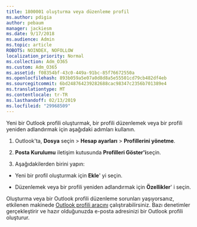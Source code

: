 ```yaml
---
title: 1800001 oluşturma veya düzenleme profil
ms.author: pdigia
author: pebaum
manager: jackiesm
ms.date: 9/17/2018
ms.audience: Admin
ms.topic: article
ROBOTS: NOINDEX, NOFOLLOW
localization_priority: Normal
ms.collection: Adm_O365
ms.custom: Adm_O365
ms.assetid: f08354bf-43c0-449a-91bc-85f76672550a
ms.openlocfilehash: 893b059a5e07a0d8d8a5e55501cd79cb482df4eb
ms.sourcegitcommit: 6bd248764239282688cac98347c2356b701389e4
ms.translationtype: MT
ms.contentlocale: tr-TR
ms.lasthandoff: 02/13/2019
ms.locfileid: "29968509"
---
```

Yeni bir Outlook profili oluşturmak, bir profili düzenlemek veya bir profili yeniden adlandırmak için aşağıdaki adımları kullanın.
  
1. Outlook'ta, **Dosya** seçin \> **Hesap ayarları** \> **Profillerini yönetme**.
    
2. **Posta Kurulumu** iletişim kutusunda **Profilleri Göster'i**seçin.
    
3. Aşağıdakilerden birini yapın:
    
  - Yeni bir profil oluşturmak için **Ekle**' yi seçin.
    
  - Düzenlemek veya bir profili yeniden adlandırmak için **Özellikler**' i seçin.
    
Oluşturma veya bir Outlook profili düzenleme sorunları yaşıyorsanız, etkilenen makinede [Outlook profili aracını](https://aka.ms/SaRA-OutlookSetupProfile) çalıştırabilirsiniz. Bazı denetimler gerçekleştirir ve hazır olduğunuzda e-posta adresinizi bir Outlook profili oluşturur. 
  

